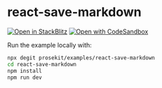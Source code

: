 # react-save-markdown

[![Open in StackBlitz](https://developer.stackblitz.com/img/open_in_stackblitz.svg)](https://stackblitz.com/github/prosekit/examples/tree/master/react-save-markdown)
[![Open with CodeSandbox](https://assets.codesandbox.io/github/button-edit-lime.svg)](https://codesandbox.io/p/sandbox/github/prosekit/examples/tree/master/react-save-markdown)

Run the example locally with:

```bash
npx degit prosekit/examples/react-save-markdown
cd react-save-markdown
npm install
npm run dev
```
